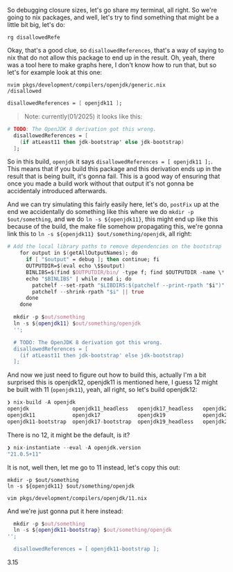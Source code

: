 So debugging closure sizes, let's go share my terminal, all right. So we're going to nix packages, and 
well, let's try to find something that might be a little bit big, let's do:

```
rg disallowedRefe
```

Okay, that's a good clue, so `disallowedReferences`, that's a way of saying to nix that do not allow this
package to end up in the result. Oh, yeah, there was a tool here to make graphs here, I don't know how
to run that, but so let's for example look at this one:

```
nvim pkgs/development/compilers/openjdk/generic.nix
/disallowed
```

```nix
disallowedReferences = [ openjdk11 ];
```

> Note: currently(01/2025) it looks like this:

```nix
# TODO: The OpenJDK 8 derivation got this wrong.
  disallowedReferences = [
    (if atLeast11 then jdk-bootstrap' else jdk-bootstrap)
  ];
```

So in this build, `openjdk` it says `disallowedReferences = [ openjdk11 ];`. This means that if you build
this package and this derivation ends up in the result that is being built, it's gonna fail. This is a good
way of ensuring that once you made a build work without that output it's not gonna be accidentaly introduced
afterwards.

And we can try simulating this fairly easily here, let's do, `postFix` up at the end we accidentally do 
something like this where we do `mkdir -p $out/something`, and we do `ln -s ${openjdk11}`, this might end
up like this because of the build, the make file somehow propagating this, we're gonna link this to
`ln -s ${openjdk11} $out/something/openjdk`, all right:

```nix
# Add the local library paths to remove dependencies on the bootstrap
    for output in $(getAllOutputNames); do
      if [ "$output" = debug ]; then continue; fi
      OUTPUTDIR=$(eval echo \$$output)
      BINLIBS=$(find $OUTPUTDIR/bin/ -type f; find $OUTPUTDIR -name \*.so\*)
      echo "$BINLIBS" | while read i; do
        patchelf --set-rpath "$LIBDIRS:$(patchelf --print-rpath "$i")" "$i" || true
        patchelf --shrink-rpath "$i" || true
      done
    done

  mkdir -p $out/something
  ln -s ${openjdk11} $out/something/openjdk
  '';

  # TODO: The OpenJDK 8 derivation got this wrong.
  disallowedReferences = [
    (if atLeast11 then jdk-bootstrap' else jdk-bootstrap)
  ];
```

And now we just need to figure out how to build this, actually I'm a bit surprised this is openjdk12,
openjdk11 is mentioned here, I guess 12 might be built with 11 (`openjdk11`), yeah, all right, so let's
build openjdk12:

```nix
❯ nix-build -A openjdk 
openjdk              openjdk11_headless   openjdk17_headless   openjdk20            openjdk21_headless   openjdk23            openjdk8-bootstrap   
openjdk11            openjdk17            openjdk19            openjdk20_headless   openjdk22            openjdk23_headless   openjdk8_headless    
openjdk11-bootstrap  openjdk17-bootstrap  openjdk19_headless   openjdk21            openjdk22_headless   openjdk8             openjdk_headless  
```

There is no 12, it might be the default, is it?

```nix
❯ nix-instantiate --eval -A openjdk.version
"21.0.5+11"
```

It is not, well then, let me go to 11 instead, let's copy this out:

```
mkdir -p $out/something
ln -s ${openjdk11} $out/something/openjdk
```

```
vim pkgs/development/compilers/openjdk/11.nix
```

And we're just gonna put it here instead:

```nix
  mkdir -p $out/something
  ln -s ${openjdk11-bootstrap} $out/something/openjdk
'';

  disallowedReferences = [ openjdk11-bootstrap ];
```
3.15

